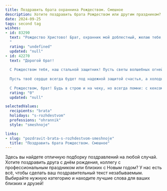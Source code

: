 ```yaml
---
title: Поздравить брата охранника Рождеством. Смешное
description: Хотите поздравить брата Рождеством или другим праздником? Наш ИИ создаст незабываемое поздравление, а вы обязательно выделитесь среди других.  
date: 2024-09-25
tags: second tag
wishes:
- id: 83290
  text: "Рождество Христово! Брат, охранник мой доблестный, желаю тебе, чтобы в этот праздник твой внутренний Берсерк уснул крепким сном, а вместо него проснулся Санта-Клаус с мешком подарков! Пусть злодеи обходят тебя стороной, а Дед Мороз дарит только премиум-класса коньяк! С Рождеством!
  "
  rating: "undefined"
  updated: "null"
- id: 42270
  text: "Дорогой брат!
  
  С Рождеством тебя, наш стальной защитник! Пусть светы волшебных огней и дух праздника охраняют твой уют и радость, как ты охраняешь покой людей на службе. Желаю, чтобы каждый новый день был как расследование: без происшествий, исключительно с приятными находками и веселыми моментами!
  
  Пусть твоё сердце всегда будет под надежной защитой счастья, а холодные ночи сменяются теплом тёплых пожеланий! Не забывай, что даже охраннику иногда нужен отдых – так что бросай стойку на праздничный стол и позволяй себе вкусить все лакомства!
  
  С Рождеством, брат! Будь в строю и на чеку, но всегда помни: с кексом в руках ты на посту не один!"
  rating: "0"
  updated: "null"

selectedValues:
  recipients: "brata"
  holidays: "s-rozhdestvom"
  professions: "ohrannik"
  style: "smeshnoje"

links:
- slug: "pozdravit-brata-s-rozhdestvom-smeshnoje"
  title: "Поздравить брата Рождеством. Смешное"
---
```


Здесь вы найдете отличную подборку поздравлений на любой случай. 
Хотите поздравить друга с днём рождения, коллегу с профессиональным праздником или близких с Новым годом? У нас есть всё, чтобы сделать ваш поздравительный текст незабываемым. Выбирайте нужную категорию и находите лучшие слова для ваших близких и друзей!
